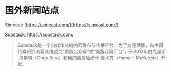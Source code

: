 # 国外新闻站点

Simcast: [https://simcast.com/](https://simcast.com/)

Substack: https://substack.com/

> Substack是一个自媒体式的内容发布与传播平台，为了方便理解，有中国传媒研究者将其描述为“美版公众号”或“美版订阅平台”，于2017年由克里斯·贝斯特（Chris Best）和他的朋友哈米什·麦肯齐（Hamish McKenzie）开发。